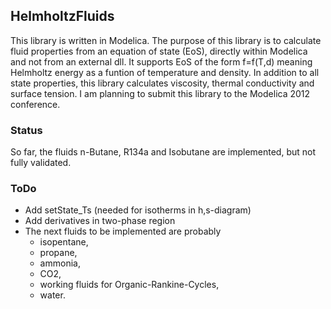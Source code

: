 ## HelmholtzFluids
This library is written in Modelica.
The purpose of this library is to calculate fluid properties from an equation of state (EoS), directly within Modelica and not from an external dll.
It supports EoS of the form f=f(T,d) meaning Helmholtz energy as a funtion of temperature and density.
In addition to all state properties, this library calculates viscosity, thermal conductivity and surface tension.
I am planning to submit this library to the Modelica 2012 conference.

### Status
So far, the fluids n-Butane, R134a and Isobutane are implemented, but not fully validated. 

### ToDo
* Add setState_Ts (needed for isotherms in h,s-diagram)
* Add derivatives in two-phase region
* The next fluids to be implemented are probably 
  * isopentane, 
  * propane, 
  * ammonia, 
  * CO2,
  * working fluids for Organic-Rankine-Cycles,
  * water.

